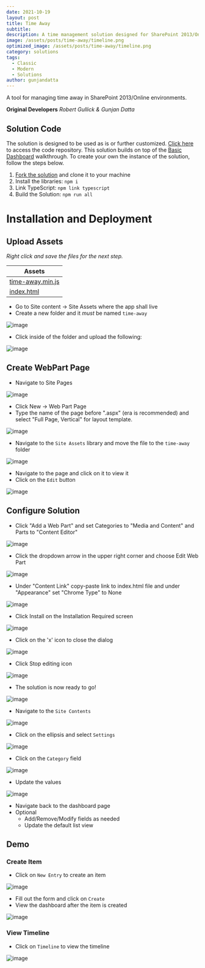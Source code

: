 ```yaml
---
date: 2021-10-19
layout: post
title: Time Away
subtitle: 
description: A time management solution designed for SharePoint 2013/Online environments.
image: /assets/posts/time-away/timeline.png
optimized_image: /assets/posts/time-away/timeline.png
category: solutions
tags:
  - Classic
  - Modern
  - Solutions
author: gunjandatta
---
```


A tool for managing time away in SharePoint 2013/Online environments.

**Original Developers**
_Robert Gullick & Gunjan Datta_

## Solution Code

The solution is designed to be used as is or further customized. [Click here](https://github.com/spsprinkles/time-away) to access the code repository. This solution builds on top of the [Basic Dashboard](https://dattabase.com/examples/#basic-dashboard) walkthrough. To create your own the instance of the solution, follow the steps below.

1. [Fork the solution](https://github.com/spsprinkles/time-away) and clone it to your machine
2. Install the libraries: `npm i`
3. Link TypeScript: `npm link typescript`
4. Build the Solution: `npm run all`

# Installation and Deployment

## Upload Assets

_Right click and save the files for the next step._

<table>
  <thead>
    <tr>
      <th>Assets</th>
    </tr>
  </thead>
  <tbody>
    <tr>
      <td>
        <a href="https://github.com/spsprinkles/time-away/raw/master/dist/time-away.min.js">time-away.min.js</a>
      </td>
    </tr>
    <tr>
      <td>
        <a href="https://github.com/spsprinkles/time-away/raw/master/assets/index.html">index.html</a>
      </td>
    </tr>
  </tbody>
</table>

* Go to Site content -> Site Assets where the app shall live
* Create a new folder and it _must_ be named `time-away`

![image](/assets/posts/time-away/create-folder.png)

* Click inside of the folder and upload the following:

![image](/assets/posts/time-away/upload-assets.png)

## Create WebPart Page

* Navigate to Site Pages

![image](/assets/posts/time-away/site-pages.png)

* Click New -> Web Part Page
* Type the name of the page before ".aspx" (era is recommended) and select "Full Page, Vertical" for layout template.

![image](/assets/posts/time-away/create-wp.png)

* Navigate to the `Site Assets` library and move the file to the `time-away` folder

![image](/assets/posts/time-away/move-file.png)

* Navigate to the page and click on it to view it
* Click on the `Edit` button

![image](/assets/posts/time-away/edit-page.png)

## Configure Solution

* Click "Add a Web Part" and set Categories to "Media and Content" and Parts to "Content Editor"

![image](/assets/posts/time-away/add-wp.png)

* Click the dropdown arrow in the upper right corner and choose Edit Web Part

![image](/assets/posts/time-away/edit-properties.png)

* Under "Content Link" copy-paste link to index.html file and under "Appearance" set "Chrome Type" to None

![image](/assets/posts/time-away/set-link.png)

* Click Install on the Installation Required screen

![image](/assets/posts/time-away/install-solution.png)

* Click on the 'x' icon to close the dialog

![image](/assets/posts/time-away/close-dialog.png)

* Click Stop editing icon

![image](/assets/posts/time-away/stop-editing.png)

* The solution is now ready to go!

![image](/assets/posts/time-away/dashboard.png)

* Navigate to the `Site Contents`

![image](/assets/posts/time-away/view-lists.png)

* Click on the ellipsis and select `Settings`

![image](/assets/posts/time-away/edit-list.png)

* Click on the `Category` field

![image](/assets/posts/time-away/edit-field.png)

* Update the values

![image](/assets/posts/time-away/update-category.png)

* Navigate back to the dashboard page
* Optional
  * Add/Remove/Modify fields as needed
  * Update the default list view

## Demo

### Create Item

* Click on `New Entry` to create an item

![image](/assets/posts/time-away/create-item.png)

* Fill out the form and click on `Create`
* View the dashboard after the item is created

![image](/assets/posts/time-away/view-dashboard.png)

### View Timeline

* Click on `Timeline` to view the timeline

![image](/assets/posts/time-away/timeline.png)